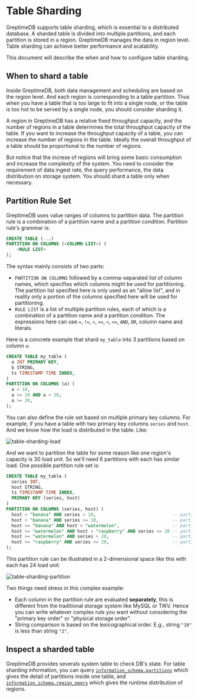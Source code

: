 # Table Sharding

GreptimeDB supports table sharding, which is essential to a distributed database. A sharded table is divided into multiple partitions, and each partition is stored in a region. GreptimeDB manages the data in region level. Table sharding can achieve better performance and scalability.

This document will describe the when and how to configure table sharding.

## When to shard a table

Inside GreptimeDB, both data management and scheduling are based on the region level. And each region is corresponding to a table partition. Thus when you have a table that is too large to fit into a single node, or the table is too hot to be served by a single node, you should consider sharding it.

A region in GreptimeDB has a relative fixed throughput capacity, and the number of regions in a table determines the total throughput capacity of the table. If you want to increase the throughput capacity of a table, you can increase the number of regions in the table. Ideally the overall throughput of a table should be proportional to the number of regions.

But notice that the increse of regions will bring some basic consumption and increase the complexity of the system. You need to consider the requirement of data ingest rate, the query performance, the data distribution on storage system. You should shard a table only when necessary.

## Partition Rule Set

GreptimeDB uses value ranges of columns to partition data. The partition rule is a combination of a partition name and a partition condition. Partition rule's grammar is:

```sql
CREATE TABLE (...)
PARTITION ON COLUMNS (<COLUMN LIST>) (
    <RULE LIST>
);
```

The syntax mainly consists of two parts:
- `PARTITION ON COLUMNS` followed by a comma-separated list of column names, which specifies which columns might be used for partitioning. The partition list specified here is only used as an "allow list", and in reality only a portion of the columns specified here will be used for partitioning.
- `RULE LIST` is a list of multiple partition rules, each of which is a combination of a partition name and a partition condition. The expressions here can use `=`, `!=`, `>`, `>=`, `<`, `<=`, `AND`, `OR`, column name and literals.

Here is a concrete example that shard `my_table` into 3 partitions based on column `a`:

```sql
CREATE TABLE my_table (
  a INT PRIMARY KEY,
  b STRING,
  ts TIMESTAMP TIME INDEX,
)
PARTITION ON COLUMNS (a) (
  a < 10,
  a >= 10 AND a < 20,
  a >= 20,
);
```

You can also define the rule set based on multiple primary key columns. For example, if you have a table with two primary key columns `series` and `host`. And we know how the load is distributed in the table. Like:

![table-sharding-load](/table-sharding-load.png)

And we want to partition the table for some reason like one region's capacity is 30 load unit. So we'll need 6 partitions with each has similar load. One possible partition rule set is:

```sql
CREATE TABLE my_table (
  series INT,
  host STRING,
  ts TIMESTAMP TIME INDEX,
  PRIMARY KEY (series, host)
)
PARTITION ON COLUMNS (series, host) (
  host < "banana" AND series < 10,                             -- partition purple
  host < "banana" AND series >= 10,                            -- partition yellow
  host >= "banana" AND host < "watermelon",                    -- partition blue
  host >= "watermelon" AND host < "raspberry" AND series <= 20 -- partition green
  host >= "watermelon" AND series > 20,                        -- partition gray
  host >= "raspberry" AND series <= 20,                        -- partition pink
);
```

This partition rule can be illustrated in a 2-dimensional space like this with each has 24 load unit:

![table-sharding-partition](/table-sharding-partition.png)

Two things need stress in this complex example:
- Each column in the partition rule are evaluated **separately**, this is different from the traditional storage system like MySQL or TiKV. Hence you can write whatever complex rule you want without considering the "primary key order" or "physical storage order".
- String comparison is based on the lexicographical order. E.g., string `"10"` is less than string `"2"`.

## Inspect a sharded table

GreptimeDB provides severals system table to check DB's state. For table sharding information, you can query [`information_schema.partitions`](../../reference/sql/information-schema/partitions.md) which gives the detail of partitions inside one table, and [`information_schema.region_peers`](../../reference/sql/information-schema/region-peers.md) which gives the runtime distribution of regions.
